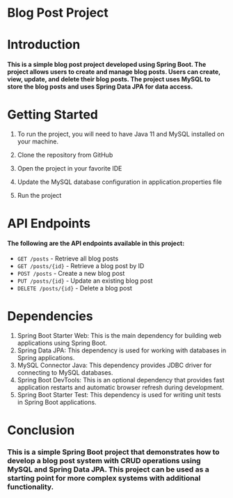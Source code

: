 # Blog Post Project

# Introduction
#### This is a simple blog post project developed using Spring Boot. The project allows users to create and manage blog posts. Users can create, view, update, and delete their blog posts. The project uses MySQL to store the blog posts and uses Spring Data JPA for data access.

# Getting Started
1. To run the project, you will need to have Java 11 and MySQL installed on your machine.

2. Clone the repository from GitHub
3. Open the project in your favorite IDE
4. Update the MySQL database configuration in application.properties file
5. Run the project

# API Endpoints
#### The following are the API endpoints available in this project:

- `GET /posts` - Retrieve all blog posts
- `GET /posts/{id}` - Retrieve a blog post by ID
- `POST /posts` - Create a new blog post
- `PUT /posts/{id}` - Update an existing blog post
- `DELETE /posts/{id}` - Delete a blog post

# Dependencies

1. Spring Boot Starter Web: This is the main dependency for building web applications using Spring Boot.
2. Spring Data JPA: This dependency is used for working with databases in Spring applications.
3. MySQL Connector Java: This dependency provides JDBC driver for connecting to MySQL databases.
4. Spring Boot DevTools: This is an optional dependency that provides fast application restarts and automatic browser refresh during development.
5. Spring Boot Starter Test: This dependency is used for writing unit tests in Spring Boot applications.

# Conclusion
### This is a simple Spring Boot project that demonstrates how to develop a blog post system with CRUD operations using MySQL and Spring Data JPA. This project can be used as a starting point for more complex systems with additional functionality.
